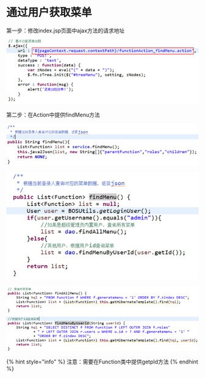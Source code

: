 # 通过用户获取菜单

第一步：修改index.jsp页面中ajax方法的请求地址

![](../../../.gitbook/assets/image%20%2839%29.png)

第二步：在Action中提供findMenu方法

![](../../../.gitbook/assets/image%20%2897%29.png)

![](../../../.gitbook/assets/image%20%2847%29.png)

![](../../../.gitbook/assets/image%20%28141%29.png)

{% hint style="info" %}
注意：需要在Function类中提供getpId方法
{% endhint %}



